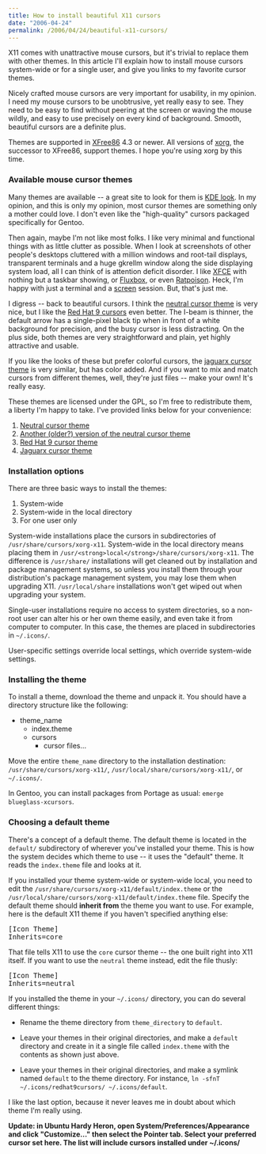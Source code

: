 ```yaml
---
title: How to install beautiful X11 cursors
date: "2006-04-24"
permalink: /2006/04/24/beautiful-x11-cursors/
---
```

X11 comes with unattractive mouse cursors, but it's trivial to replace them with other themes. In this article I'll explain how to install mouse cursors system-wide or for a single user, and give you links to my favorite cursor themes.

Nicely crafted mouse cursors are very important for usability, in my opinion. I need my mouse cursors to be unobtrusive, yet really easy to see. They need to be easy to find without peering at the screen or waving the mouse wildly, and easy to use precisely on every kind of background. Smooth, beautiful cursors are a definite plus.

Themes are supported in [XFree86][1] 4.3 or newer. All versions of [xorg][2], the successor to XFree86, support themes. I hope you're using xorg by this time.

### Available mouse cursor themes

Many themes are available -- a great site to look for them is [KDE look][3]. In my opinion, and this is only my opinion, most cursor themes are something only a mother could love. I don't even like the "high-quality" cursors packaged specifically for Gentoo.

Then again, maybe I'm not like most folks. I like very minimal and functional things with as little clutter as possible. When I look at screenshots of other people's desktops cluttered with a million windows and root-tail displays, transparent terminals and a huge gkrellm window along the side displaying system load, all I can think of is attention deficit disorder. I like [XFCE][4] with nothing but a taskbar showing, or [Fluxbox][5], or even [Ratpoison][6]. Heck, I'm happy with just a terminal and a [screen][7] session. But, that's just me.

I digress -- back to beautiful cursors. I think the [neutral cursor theme][8] is very nice, but I like the [Red Hat 9 cursors][9] even better. The I-beam is thinner, the default arrow has a single-pixel black tip when in front of a white background for precision, and the busy cursor is less distracting. On the plus side, both themes are very straightforward and plain, yet highly attractive and usable.

If you like the looks of these but prefer colorful cursors, the [jaguarx cursor theme][10] is very similar, but has color added. And if you want to mix and match cursors from different themes, well, they're just files -- make your own! It's really easy.

These themes are licensed under the GPL, so I'm free to redistribute them, a liberty I'm happy to take. I've provided links below for your convenience:

1.  [Neutral cursor theme][11]
2.  [Another (older?) version of the neutral cursor theme][12]
3.  [Red Hat 9 cursor theme][13]
4.  [Jaguarx cursor theme][14]

### Installation options

There are three basic ways to install the themes:

1.  System-wide
2.  System-wide in the local directory
3.  For one user only

System-wide installations place the cursors in subdirectories of `/usr/share/cursors/xorg-x11`. System-wide in the local directory means placing them in `/usr/<strong>local</strong>/share/cursors/xorg-x11`. The difference is `/usr/share/` installations will get cleaned out by installation and package management systems, so unless you install them through your distribution's package management system, you may lose them when upgrading X11. `/usr/local/share` installations won't get wiped out when upgrading your system.

Single-user installations require no access to system directories, so a non-root user can alter his or her own theme easily, and even take it from computer to computer. In this case, the themes are placed in subdirectories in `~/.icons/`.

User-specific settings override local settings, which override system-wide settings.

### Installing the theme

To install a theme, download the theme and unpack it. You should have a directory structure like the following:

*   theme_name 
    *   index.theme
    *   cursors 
        *   cursor files&#8230;

Move the entire `theme_name` directory to the installation destination: `/usr/share/cursors/xorg-x11/`, `/usr/local/share/cursors/xorg-x11/`, or `~/.icons/`.

In Gentoo, you can install packages from Portage as usual: `emerge blueglass-xcursors`.

### Choosing a default theme

There's a concept of a default theme. The default theme is located in the `default/` subdirectory of wherever you've installed your theme. This is how the system decides which theme to use -- it uses the "default" theme. It reads the `index.theme` file and looks at it.

If you installed your theme system-wide or system-wide local, you need to edit the `/usr/share/cursors/xorg-x11/default/index.theme` or the `/usr/local/share/cursors/xorg-x11/default/index.theme` file. Specify the default theme should **inherit from** the theme you want to use. For example, here is the default X11 theme if you haven't specified anything else:

<pre>[Icon Theme]
Inherits=core</pre>

That file tells X11 to use the `core` cursor theme -- the one built right into X11 itself. If you want to use the `neutral` theme instead, edit the file thusly:

<pre>[Icon Theme]
Inherits=neutral</pre>

If you installed the theme in your `~/.icons/` directory, you can do several different things:

*   Rename the theme directory from `theme_directory` to `default`.
*   Leave your themes in their original directories, and make a `default` directory and create in it a single file called `index.theme` with the contents as shown just above.
*   Leave your themes in their original directories, and make a symlink named `default` to the theme directory. For instance, `ln -sfnT ~/.icons/redhat9cursors/ ~/.icons/default`. </ul> 
    I like the last option, because it never leaves me in doubt about which theme I'm really using.
    
    **Update: in Ubuntu Hardy Heron, open System/Preferences/Appearance and click "Customize&#8230;" then select the Pointer tab. Select your preferred cursor set here. The list will include cursors installed under ~/.icons/**

 [1]: http://www.xfree86.org/
 [2]: http://www.x.org/
 [3]: http://www.kde-look.org/?xcontentmode=36
 [4]: http://www.xfce.org
 [5]: http://fluxbox.sourceforge.net
 [6]: http://www.nongnu.org/ratpoison/
 [7]: http://www.gnu.org/software/screen/
 [8]: http://www.kde-look.org/content/show.php?content=28310
 [9]: http://www.kde-look.org/content/show.php?content=5600
 [10]: http://www.kde-look.org/content/show.php?content=6679
 [11]: /articles/neutral.tar.gz
 [12]: /articles/neutral-old.tar.gz
 [13]: /articles/redhat9cursors.tar.gz
 [14]: /articles/jaguarx.tar.gz
